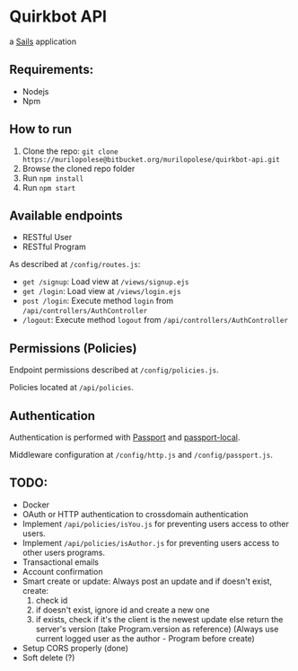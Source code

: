 # Quirkbot API

a [Sails](http://sailsjs.org) application

## Requirements:

* Nodejs
* Npm

## How to run

1. Clone the repo: `git clone https://murilopolese@bitbucket.org/murilopolese/quirkbot-api.git`
2. Browse the cloned repo folder
3. Run `npm install`
4. Run `npm start`

## Available endpoints

* RESTful User
* RESTful Program

As described at `/config/routes.js`:

* `get /signup`: Load view at `/views/signup.ejs`
* `get /login`: Load view at `/views/login.ejs`
* `post /login`: Execute method `login` from `/api/controllers/AuthController`
* `/logout`: Execute method `logout` from `/api/controllers/AuthController`

## Permissions (Policies)

Endpoint permissions described at `/config/policies.js`.

Policies located at `/api/policies`.

## Authentication

Authentication is performed with [Passport](http://passportjs.org/) and [passport-local](https://github.com/jaredhanson/passport-local).

Middleware configuration at `/config/http.js` and `/config/passport.js`.

## TODO:

* Docker
* OAuth or HTTP authentication to crossdomain authentication
* Implement `/api/policies/isYou.js` for preventing users access to other users.
* Implement `/api/policies/isAuthor.js` for preventing users access to other users programs.
* Transactional emails
* Account confirmation
* Smart create or update: Always post an update and if doesn't exist, create:
	1. check id
	2. if doesn't exist, ignore id and create a new one
	3. if exists, check if it's the client is the newest update else return the server's version
	(take Program.version as reference)
	(Always use current logged user as the author - Program before create)
* Setup CORS properly (done)
* Soft delete (?)
